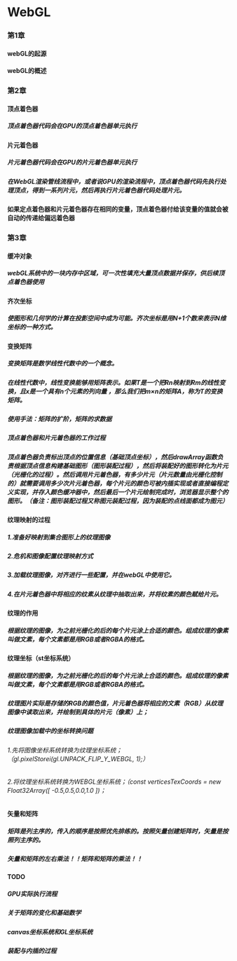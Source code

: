 # WebGL
### 第1章
#### webGL的起源
#### webGL的概述
### 第2章
#### 顶点着色器
##### 顶点着色器代码会在GPU的顶点着色器单元执行
#### 片元着色器
##### 片元着色器代码会在GPU的片元着色器单元执行
##### 在WebGL渲染管线流程中，或者说GPU的渲染流程中，顶点着色器代码先执行处理顶点，得到一系列片元，然后再执行片元着色器代码处理片元。

#### 如果定点着色器和片元着色器存在相同的变量，顶点着色器付给该变量的值就会被自动的传递给偏远着色器
### 第3章
#### 缓冲对象
##### webGL系统中的一块内存中区域，可一次性填充大量顶点数据并保存，供后续顶点着色器使用

#### 齐次坐标
##### 使图形和几何学的计算在投影空间中成为可能。齐次坐标是用N+1个数来表示N维坐标的一种方式。

#### 变换矩阵
##### 变换矩阵是数学线性代数中的一个概念。
##### 在线性代数中，线性变换能够用矩阵表示。如果T是一个把Rn映射到Rm的线性变换，且x是一个具有n个元素的列向量 ，那么我们把m×n的矩阵A，称为T的变换矩阵。
##### 使用手法：矩阵的扩阶，矩阵的求数据

##### 顶点着色器和片元着色器的工作过程
##### 顶点着色器负责标出顶点的位置信息（基础顶点坐标），然后drawArray函数负责根据顶点信息构建基础图形（图形装配过程），然后将装配好的图形转化为片元（光栅化的过程）。然后调用片元着色器，有多少片元（片元数量由光栅化控制的）就需要调用多少次片元着色器，每个片元的颜色可被内插实现或者直接编程定义实现，并存入颜色缓冲器中，然后最后一个片元绘制完成时，浏览器显示整个的图形。（备注：图形装配过程又称图元装配过程，因为装配的点线面都成为图元）

#### 纹理映射的过程
##### 1.准备好映射到集合图形上的纹理图像
##### 2.危机和图像配置纹理映射方式
##### 3.加载纹理图像，对齐进行一些配置，并在webGL中使用它。
##### 4.在片元着色器中将相应的纹素从纹理中抽取出来，并将纹素的颜色赋给片元。

#### 纹理的作用
##### 根据纹理的图像，为之前光栅化的后的每个片元涂上合适的颜色。组成纹理的像素叫做文素，每个文素都是用RGB或者RGBA的格式。

#### 纹理坐标（st坐标系统）
##### 根据纹理的图像，为之前光栅化的后的每个片元涂上合适的颜色。组成纹理的像素叫做文素，每个文素都是用RGB或者RGBA的格式。

##### 纹理图片实际是存储的RGB的颜色值，片元着色器将相应的文素（RGB）从纹理图像中读取出来，并绘制到具体的片元（像素）上；
##### 纹理图像加载中的坐标转换问题
###### 1.先将图像坐标系统转换为纹理坐标系统；（gl.pixelStorei(gl.UNPACK_FLIP_Y_WEBGL, 1);）
###### 2.将纹理坐标系统转换为WEBGL坐标系统；（const verticesTexCoords = new Float32Array([ -0.5,0.5,0.0,1.0 ])；

#### 矢量和矩阵
##### 矩阵是列主序的，传入的顺序是按照优先排练的。按照矢量创建矩阵时，矢量是按照列主序的。
##### 矢量和矩阵的左右乘法！！矩阵和矩阵的乘法！！

#### TODO
##### GPU实际执行流程
##### 关于矩阵的变化和基础数学
##### canvas坐标系统和GL坐标系统
##### 装配与内插的过程


